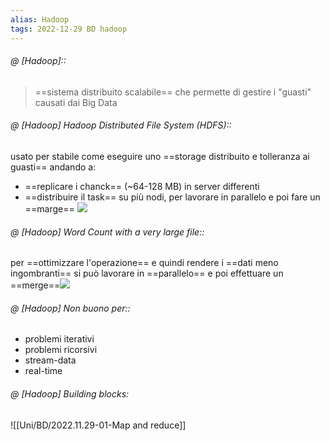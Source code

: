 ```yaml
---
alias: Hadoop
tags: 2022-12-29 BD hadoop
---
```


###### @ [Hadoop]::
> ==sistema distribuito scalabile== che permette di gestire i "guasti" causati dai Big Data
<!--ID: 1670254783796-->


###### @ [Hadoop] Hadoop Distributed File System (HDFS)::
usato per stabile come eseguire uno ==storage distribuito e tolleranza ai guasti== andando a:
- ==replicare i chanck== (~64-128 MB) in server differenti
- ==distribuire il task== su più nodi, per lavorare in parallelo e poi fare un ==marge==
![](Uni/BD/img/hdfs.jpeg)
<!--ID: 1670255298775-->


###### @ [Hadoop] Word Count with a very large file::
per ==ottimizzare l'operazione== e quindi rendere i ==dati meno ingombranti== si può lavorare in ==parallelo== e poi effettuare un ==merge==![](Uni/BD/img/wordcount.jpeg)
<!--ID: 1670257229282-->



###### @ [Hadoop] Non buono per::
- problemi iterativi
- problemi ricorsivi
- stream-data
- real-time
<!--ID: 1670257293357-->



###### @ [Hadoop] Building blocks:
![[Uni/BD/2022.11.29-01-Map and reduce]]

